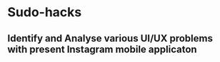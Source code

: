 # Sudo-hacks
## Identify and Analyse various UI/UX problems with present Instagram mobile applicaton
